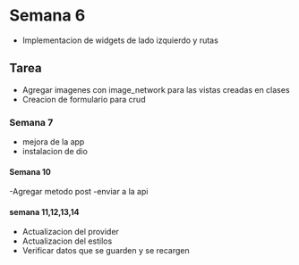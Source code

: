 # Semana 6
- Implementacion de widgets de lado izquierdo y rutas

## Tarea
- Agregar imagenes con image_network para las vistas creadas en clases
- Creacion de formulario para crud

### Semana 7 
- mejora de la app
- instalacion de dio

#### Semana 10
-Agregar metodo post 
-enviar a la api

#### semana 11,12,13,14
- Actualizacion del provider
- Actualizacion del estilos
- Verificar datos que se guarden y se recargen